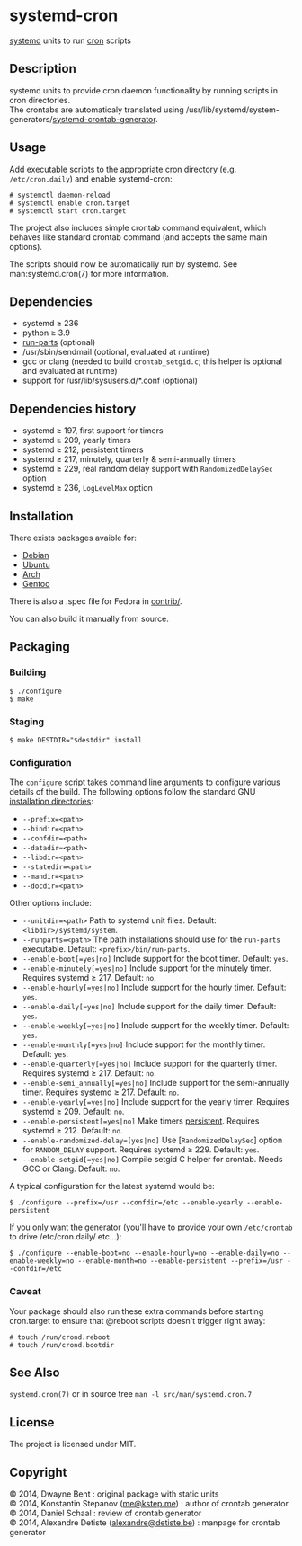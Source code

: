 systemd-cron
================
[systemd][1] units to run [cron][2] scripts

Description
---------------
systemd units to provide cron daemon functionality by running scripts in cron directories.  
The crontabs are automaticaly translated using /usr/lib/systemd/system-generators/[systemd-crontab-generator][6].

Usage
---------
Add executable scripts to the appropriate cron directory (e.g. `/etc/cron.daily`) and enable systemd-cron:

    # systemctl daemon-reload
    # systemctl enable cron.target
    # systemctl start cron.target

The project also includes simple crontab command equivalent, which behaves like standard crontab command (and accepts the same main options).

The scripts should now be automatically run by systemd. See man:systemd.cron(7) for more information.

Dependencies
----------------
* systemd ≥ 236
* python ≥ 3.9
* [run-parts][3] (optional)
* /usr/sbin/sendmail (optional, evaluated at runtime)
* gcc or clang (needed to build `crontab_setgid.c`; this helper is optional and evaluated at runtime)
* support for /usr/lib/sysusers.d/*.conf (optional)

Dependencies history
------------------------
* systemd ≥ 197, first support for timers
* systemd ≥ 209, yearly timers
* systemd ≥ 212, persistent timers
* systemd ≥ 217, minutely, quarterly & semi-annually timers
* systemd ≥ 229, real random delay support with `RandomizedDelaySec` option
* systemd ≥ 236, `LogLevelMax` option

Installation
----------------
There exists packages avaible for:
* [Debian][7]
* [Ubuntu][8]
* [Arch][9]
* [Gentoo][10]

There is also a .spec file for Fedora in [contrib/][11].

You can also build it manually from source.


Packaging
--------------

### Building

    $ ./configure
    $ make

### Staging

    $ make DESTDIR="$destdir" install

### Configuration

The `configure` script takes command line arguments to configure various details of the build. The following options
follow the standard GNU [installation directories][4]:

* `--prefix=<path>`
* `--bindir=<path>`
* `--confdir=<path>`
* `--datadir=<path>`
* `--libdir=<path>`
* `--statedir=<path>`
* `--mandir=<path>`
* `--docdir=<path>`

Other options include:

* `--unitdir=<path>` Path to systemd unit files.
  Default: `<libdir>/systemd/system`.
* `--runparts=<path>` The path installations should use for the `run-parts` executable.
  Default: `<prefix>/bin/run-parts`.
* `--enable-boot[=yes|no]` Include support for the boot timer.
  Default: `yes`.
* `--enable-minutely[=yes|no]` Include support for the minutely timer. Requires systemd ≥ 217.
  Default: `no`.
* `--enable-hourly[=yes|no]` Include support for the hourly timer.
  Default: `yes`.
* `--enable-daily[=yes|no]` Include support for the daily timer.
  Default: `yes`.
* `--enable-weekly[=yes|no]` Include support for the weekly timer.
  Default: `yes`.
* `--enable-monthly[=yes|no]` Include support for the monthly timer.
  Default: `yes`.
* `--enable-quarterly[=yes|no]` Include support for the quarterly timer. Requires systemd ≥ 217.
  Default: `no`.
* `--enable-semi_annually[=yes|no]` Include support for the semi-annually timer. Requires systemd ≥ 217.
  Default: `no`.
* `--enable-yearly[=yes|no]` Include support for the yearly timer. Requires systemd ≥ 209.
  Default: `no`.
* `--enable-persistent[=yes|no]` Make timers [persistent][5]. Requires systemd ≥ 212.
  Default: `no`.
* `--enable-randomized-delay=[yes|no]` Use [`RandomizedDelaySec`] option for `RANDOM_DELAY` support. Requires systemd ≥ 229.
  Default: `yes`.
* `--enable-setgid[=yes|no]` Compile setgid C helper for crontab. Needs GCC or Clang.
  Default: `no`.

A typical configuration for the latest systemd would be:

    $ ./configure --prefix=/usr --confdir=/etc --enable-yearly --enable-persistent

If you only want the generator (you'll have to provide your own `/etc/crontab` to drive /etc/cron.daily/ etc...):

    $ ./configure --enable-boot=no --enable-hourly=no --enable-daily=no --enable-weekly=no --enable-month=no --enable-persistent --prefix=/usr --confdir=/etc

### Caveat

Your package should also run these extra commands before starting cron.target
to ensure that @reboot scripts doesn't trigger right away:

    # touch /run/crond.reboot
    # touch /run/crond.bootdir

See Also
------------
`systemd.cron(7)` or in source tree `man -l src/man/systemd.cron.7`


License
-----------
The project is licensed under MIT.


Copyright
-------------
© 2014, Dwayne Bent : original package with static units  
© 2014, Konstantin Stepanov (me@kstep.me) : author of crontab generator  
© 2014, Daniel Schaal : review of crontab generator  
© 2014, Alexandre Detiste (alexandre@detiste.be) : manpage for crontab generator  


[1]: http://www.freedesktop.org/wiki/Software/systemd/ "systemd"
[2]: http://en.wikipedia.org/wiki/Cron "cron"
[3]: https://tracker.debian.org/pkg/debianutils "debianutils"
[4]: https://www.gnu.org/prep/standards/html_node/Directory-Variables.html "Directory Variables"
[5]: http://www.freedesktop.org/software/systemd/man/systemd.timer.html#Persistent= "systemd.timer"
[6]: https://github.com/kstep/systemd-crontab-generator "crontab generator"
[7]: http://packages.debian.org/systemd-cron
[8]: http://packages.ubuntu.com/search?suite=all&searchon=names&keywords=systemd-cron
[9]: https://aur.archlinux.org/packages/systemd-cron
[10]: https://packages.gentoo.org/package/sys-process/systemd-cron
[11]: https://github.com/systemd-cron/systemd-cron/blob/master/contrib/systemd-cron.spec
